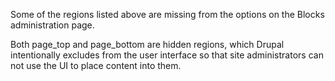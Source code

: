 Some of the regions listed above are missing from the options on the Blocks administration page.

Both page\_top and page\_bottom are hidden regions, which Drupal intentionally excludes from the user interface so that site administrators can not use the UI to place content into them.

